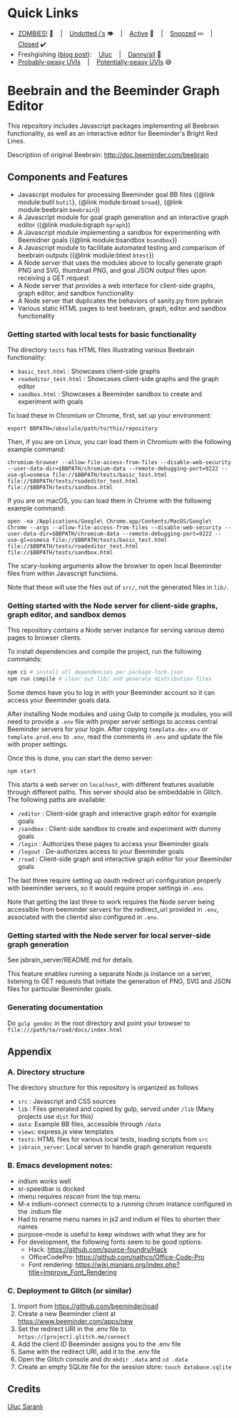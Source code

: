 # Quick Links

- [ZOMBIES!](https://github.com/beeminder/road/issues?q=is:open+is:issue+label:ZOM "Open gissues labeled ZOM") :zombie:
  &nbsp;&nbsp; | &nbsp;&nbsp;
  [Undotted i's](https://github.com/beeminder/road/issues?q=is:issue+is:closed+-label:zap+-label:nix+-label:cnr+-label:dup "Gissues that are closed but don't have any of the resolution labels: zap, nix, cnr, or dup") :eye:
  &nbsp;&nbsp; | &nbsp;&nbsp;
  [Active](https://github.com/beeminder/road/issues?q=is:issue+is:open+-label:ZzZ "Open gissues NOT labeled ZzZ") :bug:
  &nbsp;&nbsp; | &nbsp;&nbsp;
  [Snoozed](https://github.com/beeminder/road/issues?q=is:issue+is:open+label:ZzZ "Open gissues labeled ZzZ") :zzz:
  &nbsp;&nbsp; | &nbsp;&nbsp;
  [Closed](https://github.com/beeminder/road/issues?q=is:issue+is:closed "Closed gissues") :heavy_check_mark:
- Freshgishing ([blog post](https://blog.beeminder.com/freshen/ "Backlog Freshening")):
  &nbsp;&nbsp;
  [Uluc](https://github.com/beeminder/road/issues?q=is:issue+is:open+sort:updated-asc+-label:ZzZ+assignee:saranli "Open non-snoozed gissues, oldest first, assigned to Uluc")
  &nbsp;&nbsp; | &nbsp;&nbsp;
  [Danny/all](https://github.com/beeminder/road/issues?q=is:issue+is:open+sort:updated-asc+-label:ZzZ "Open non-snoozed gissues, oldest first, assigned to anyone (what Danny uses for freshgishing)") :soap:
- [Probably-peasy UVIs](https://github.com/beeminder/road/issues?q=is:issue+is:open+label:UVI+label:PEA+label:ABC+-label:SKY "Open gissues that are peasy (PEA), not sky-pie (SKY), user-visible (UVI), and just involve webcopy (ABC)")
  &nbsp;&nbsp; | &nbsp;&nbsp;
  [Potentially-peasy UVIs](https://github.com/beeminder/road/issues?q=is:issue+is:open+label:UVI+label:PEA "Open gissues that are peasy (PEA) and user-visible (UVI)") :sweat_smile:

# Beebrain and the Beeminder Graph Editor

This repository includes Javascript packages implementing all Beebrain functionality, as well as an interactive editor for Beeminder's Bright Red Lines.

Description of original Beebrain:
<http://doc.beeminder.com/beebrain>

## Components and Features

- Javascript modules for processing Beeminder goal BB files
  ({@link module:butil `butil`},
  {@link module:broad `broad`},
  {@link module:beebrain `beebrain`})
- A Javascript module for goal graph generation and an interactive graph editor
  ({@link module:bgraph `bgraph`})
- A Javascript module implementing a sandbox for experimenting with Beemidner goals
  ({@link module:bsandbox `bsandbox`})
- A Javascript module to facilitate automated testing and comparison of beebrain outputs
  ({@link module:btest `btest`})
- A Node server that uses the modules above to locally generate graph PNG and SVG, thumbnail PNG, and goal JSON output files upon receiving a GET request
- A Node server that provides a web interface for client-side graphs, graph editor, and sandbox functionality
- A Node server that duplicates the behaviors of sanity.py from pybrain
- Various static HTML pages to test beebrain, graph, editor and sandbox functionality

### Getting started with local tests for basic functionality

The directory `tests` has HTML files illustrating various Beebrain functionality:

- `basic_test.html` : Showcases client-side graphs
- `roadeditor_test.html` : Showcases client-side graphs and the graph editor
- `sandbox.html` : Showcases a Beeminder sandbox to create and experiment with goals

To load these in Chromium or Chrome, first, set up your environment:

```
export BBPATH=/absolule/path/to/this/repository
```

Then, if you are on Linux, you can load them in Chromium with the following example command:
```
chromium-browser --allow-file-access-from-files --disable-web-security --user-data-dir=$BBPATH/chromium-data --remote-debugging-port=9222 --use-gl=osmesa file://$BBPATH/tests/basic_test.html file://$BBPATH/tests/roadeditor_test.html file://$BBPATH/tests/sandbox.html
```

If you are on macOS, you can load them in Chrome with the following example command:
```
open -na /Applications/Google\ Chrome.app/Contents/MacOS/Google\ Chrome --args --allow-file-access-from-files --disable-web-security --user-data-dir=$BBPATH/chromium-data --remote-debugging-port=9222 --use-gl=osmesa file://$BBPATH/tests/basic_test.html file://$BBPATH/tests/roadeditor_test.html file://$BBPATH/tests/sandbox.html
```

The scary-looking arguments allow the browser to open local Beeminder files from within Javascript functions.

Note that these will use the files out of `src/`, not the generated files in `lib/`.

### Getting started with the Node server for client-side graphs, graph editor, and sandbox demos

This repository contains a Node server instance for serving various demo pages to browser clients.

To install dependencies and compile the project, run the following commands:

```bash
npm ci # install all dependencies per package-lock.json
npm run compile # clear out lib/ and generate distribution files
```

Some demos have you to log in with your Beeminder account so it can access your Beeminder goals data.

After installing Node modules and using Gulp to compile js modules, you will need to provide a `.env` file with proper server settings to access central Beeminder servers for your login. After copying `template.dev.env` or `template.prod.env` to `.env`, read the comments in `.env` and update the file with proper settings.

Once this is done, you can start the demo server:

`npm start`

This starts a web server on `localhost`, with different features available through different paths.
This server should also be embeddable in Glitch.
The following paths are available:

- `/editor` : Client-side graph and interactive graph editor for example goals
- `/sandbox` : Client-side sandbox to create and experiment with dummy goals
- `/login` : Authorizes these pages to access your Beeminder goals
- `/logout` : De-authorizes access to your Beeminder goals
- `/road` : Client-side graph and interactive graph editor for your Beeminder goals

The last three require setting up oauth redirect uri configuration
properly with beeminder servers, so it would require proper settings
in `.env`.

Note that getting  the last three to work requires the Node server being accessible from
beeminder servers for the redirect_uri provided in `.env`, associated
with the clientid also configured in `.env`.

### Getting started with the Node server for local server-side graph generation

See jsbrain_server/README.md for details.

This feature enables running a separate Node.js instance on a server,
listening to GET requests that initiate the generation of PNG, SVG and
JSON files for particular Beeminder goals.

### Generating documentation

Do `gulp gendoc` in the root directory and point your browser to
`file:///path/to/road/docs/index.html`

## Appendix

### A. Directory structure

The directory structure for this repository is organized as follows

- `src` : Javascript and CSS sources
- `lib` : Files generated and copied by gulp, served under `/lib` (Many projects use `dist` for this)
- `data`: Example BB files, accessible through `/data`
- `views`: express.js view templates
- `tests`: HTML files for various local tests, loading scripts from `src`
- `jsbrain_server`: Local server to handle graph generation requests

### B. Emacs development notes:

- indium works well
- sr-speedbar is docked
- imenu requires _rescan_ from the top menu
- M-x indium-connect connects to a running chrom instance configured in the .indium file
- Had to rename menu names in js2 and indium el files to shorten their names
- purpose-mode is useful to keep windows with what they are for
- For development, the following fonts seem to be good options:
  - Hack: https://github.com/source-foundry/Hack
  - OfficeCodePro: https://github.com/nathco/Office-Code-Pro
  - Font rendering: https://wiki.manjaro.org/index.php?title=Improve_Font_Rendering

### C. Deployment to Glitch (or similar)

1. Import from https://github.com/beeminder/road
2. Create a new Beeminder client at https://www.beeminder.com/apps/new
3. Set the redirect URI in the .env file to `https://[project].glitch.me/connect`
4. Add the client ID Beeminder assigns you to the .env file
5. Same with the redirect URI, add it to the .env file
6. Open the Glitch console and do `mkdir .data` and `cd .data`
7. Create an empty SQLite file for the session store: `touch database.sqlite`

## Credits

[Uluç Saranlı](http://www.ceng.metu.edu.tr/~saranli/)
